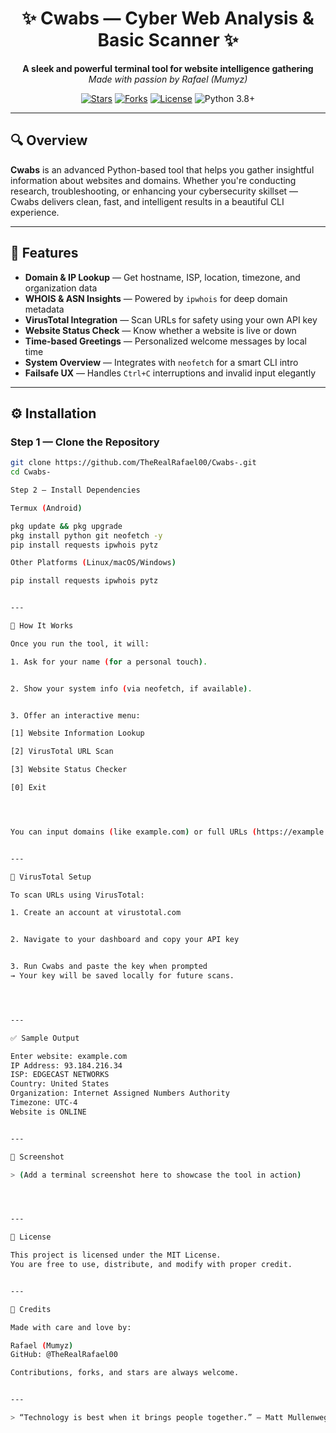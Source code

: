 <h1 align="center">✨ Cwabs — Cyber Web Analysis & Basic Scanner ✨</h1>

<p align="center">
  <b>A sleek and powerful terminal tool for website intelligence gathering</b><br>
  <i>Made with passion by Rafael (Mumyz)</i>
</p>

<p align="center">
  <a href="https://github.com/TheRealRafael00/Cwabs-/stargazers"><img src="https://img.shields.io/github/stars/TheRealRafael00/Cwabs-?style=flat-square" alt="Stars"></a>
  <a href="https://github.com/TheRealRafael00/Cwabs-/network/members"><img src="https://img.shields.io/github/forks/TheRealRafael00/Cwabs-?style=flat-square" alt="Forks"></a>
  <a href="https://github.com/TheRealRafael00/Cwabs-/blob/main/LICENSE"><img src="https://img.shields.io/github/license/TheRealRafael00/Cwabs-?style=flat-square" alt="License"></a>
  <img src="https://img.shields.io/badge/Python-3.8%2B-blue.svg?style=flat-square" alt="Python 3.8+">
</p>

---

## 🔍 Overview

**Cwabs** is an advanced Python-based tool that helps you gather insightful information about websites and domains. Whether you're conducting research, troubleshooting, or enhancing your cybersecurity skillset — Cwabs delivers clean, fast, and intelligent results in a beautiful CLI experience.

---

## 🚀 Features

- **Domain & IP Lookup** — Get hostname, ISP, location, timezone, and organization data  
- **WHOIS & ASN Insights** — Powered by `ipwhois` for deep domain metadata  
- **VirusTotal Integration** — Scan URLs for safety using your own API key  
- **Website Status Check** — Know whether a website is live or down  
- **Time-based Greetings** — Personalized welcome messages by local time  
- **System Overview** — Integrates with `neofetch` for a smart CLI intro  
- **Failsafe UX** — Handles `Ctrl+C` interruptions and invalid input elegantly  

---

## ⚙️ Installation

### Step 1 — Clone the Repository

```bash
git clone https://github.com/TheRealRafael00/Cwabs-.git
cd Cwabs-

Step 2 — Install Dependencies

Termux (Android)

pkg update && pkg upgrade
pkg install python git neofetch -y
pip install requests ipwhois pytz

Other Platforms (Linux/macOS/Windows)

pip install requests ipwhois pytz


---

🧠 How It Works

Once you run the tool, it will:

1. Ask for your name (for a personal touch).


2. Show your system info (via neofetch, if available).


3. Offer an interactive menu:

[1] Website Information Lookup

[2] VirusTotal URL Scan

[3] Website Status Checker

[0] Exit




You can input domains (like example.com) or full URLs (https://example.com) depending on the option you choose.


---

🧪 VirusTotal Setup

To scan URLs using VirusTotal:

1. Create an account at virustotal.com


2. Navigate to your dashboard and copy your API key


3. Run Cwabs and paste the key when prompted
→ Your key will be saved locally for future scans.




---

✅ Sample Output

Enter website: example.com
IP Address: 93.184.216.34
ISP: EDGECAST NETWORKS
Country: United States
Organization: Internet Assigned Numbers Authority
Timezone: UTC-4
Website is ONLINE


---

📸 Screenshot

> (Add a terminal screenshot here to showcase the tool in action)




---

📄 License

This project is licensed under the MIT License.
You are free to use, distribute, and modify with proper credit.


---

🤝 Credits

Made with care and love by:

Rafael (Mumyz)
GitHub: @TheRealRafael00

Contributions, forks, and stars are always welcome.


---

> “Technology is best when it brings people together.” – Matt Mullenweg
